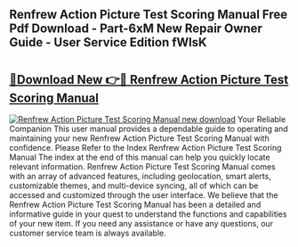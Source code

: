 ## Renfrew Action Picture Test Scoring Manual Free Pdf Download - Part-6xM New Repair Owner Guide - User Service Edition fWlsK

# <h2><a href="http://cf14648.oget.top/?id=Renfrew+Action+Picture+Test+Scoring+Manual">🔗Download New 👉🔴 Renfrew Action Picture Test Scoring Manual</a></h2>

[![Renfrew Action Picture Test Scoring Manual new download](https://i.imgur.com/5g1atiW.png)](http://cf14648.oget.top/?id=Renfrew+Action+Picture+Test+Scoring+Manual)
Your Reliable Companion This user manual provides a dependable guide to operating and maintaining your new Renfrew Action Picture Test Scoring Manual with confidence. Please Refer to the Index Renfrew Action Picture Test Scoring Manual The index at the end of this manual can help you quickly locate relevant information. Renfrew Action Picture Test Scoring Manual comes with an array of advanced features, including geolocation, smart alerts, customizable themes, and multi-device syncing, all of which can be accessed and customized through the user interface. We believe that the Renfrew Action Picture Test Scoring Manual has been a detailed and informative guide in your quest to understand the functions and capabilities of your new item. If you need any assistance or have any questions, our customer service team is always available.
